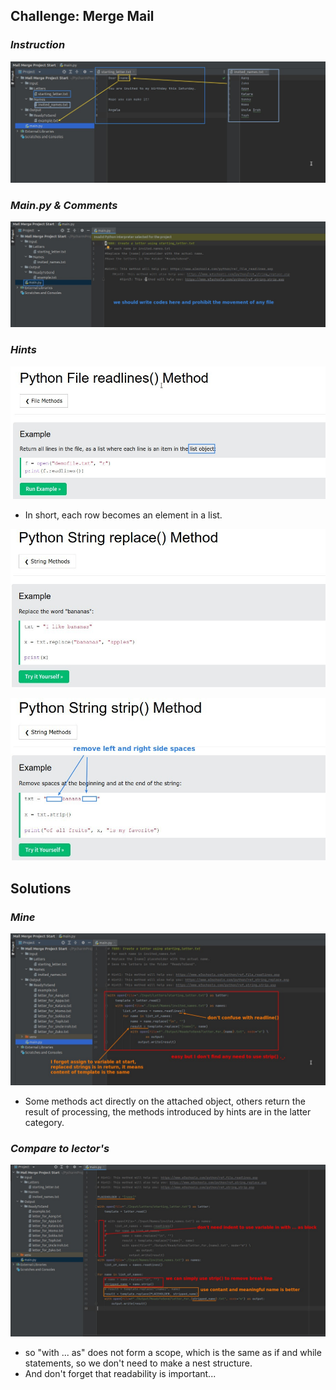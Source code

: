## **Challenge: Merge Mail**

### _Instruction_

![Alt challenge](pic/01.jpg)

### _Main.py & Comments_

![Alt main.py ](pic/02.jpg)

### _Hints_

![Alt hint1](pic/03.jpg)

- In short, each row becomes an element in a list.

![Alt hint2](pic/04.jpg)

![Alt hint3](pic/05.jpg)

## **Solutions**

### _Mine_

![Alt my sol](pic/06.jpg)

- Some methods act directly on the attached object, others return the result of processing, the methods introduced by hints are in the latter category.

### _Compare to lector's_

![Alt compare  to lector's](pic/07.jpg)

- so "with ... as" does not form a scope, which is the same as if and while statements, so we don't need to make a nest structure.
- And don't forget that readability is important...
